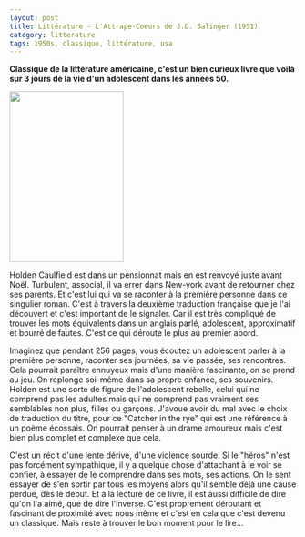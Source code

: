 ```yaml
---
layout: post
title: Littérature - L'Attrape-Coeurs de J.D. Salinger (1951)
category: litterature
tags: 1950s, classique, littérature, usa
---
```

**Classique de la littérature américaine, c'est un bien curieux livre que voilà sur 3 jours de la vie d'un adolescent dans les années 50.**

<img class="alignleft size-medium wp-image-24664" src="https://cheziceman.files.wordpress.com/2018/11/lattrape-coeurs.jpeg?w=200" alt="" width="200" height="300" />

Holden Caulfield est dans un pensionnat mais en est renvoyé juste avant Noël. Turbulent, associal, il va errer dans New-york avant de retourner chez ses parents. Et c'est lui qui va se raconter à la première personne dans ce singulier roman. C'est à travers la deuxième traduction française que je l'ai découvert et c'est important de le signaler. Car il est très compliqué de trouver les mots équivalents dans un anglais parlé, adolescent, approximatif et bourré de fautes. C'est ce qui déroute le plus au premier abord.

Imaginez que pendant 256 pages, vous écoutez un adolescent parler à la première personne, raconter ses journées, sa vie passée, ses rencontres. Cela pourrait paraître ennuyeux mais d'une manière fascinante, on se prend au jeu. On replonge soi-même dans sa propre enfance, ses souvenirs. Holden est une sorte de figure de l'adolescent rebelle, celui qui ne comprend pas les adultes mais qui ne comprend pas vraiment ses semblables non plus, filles ou garçons. J'avoue avoir du mal avec le choix de traduction du titre, pour ce "Catcher in the rye" qui est une référence à un poème écossais. On pourrait penser à un drame amoureux mais c'est bien plus complet et complexe que cela.

C'est un récit d'une lente dérive, d'une violence sourde. Si le "héros" n'est pas forcément sympathique, il y a quelque chose d'attachant à le voir se confier, à essayer de le comprendre dans ses mots, ses actions. On le sent essayer de s'en sortir par tous les moyens alors qu'il semble déjà une cause perdue, dès le début. Et à la lecture de ce livre, il est aussi difficile de dire qu'on l'a aimé, que de dire l'inverse. C'est proprement déroutant et fascinant de proximité avec nous même et c'est en cela que c'est devenu un classique. Mais reste à trouver le bon moment pour le lire...
